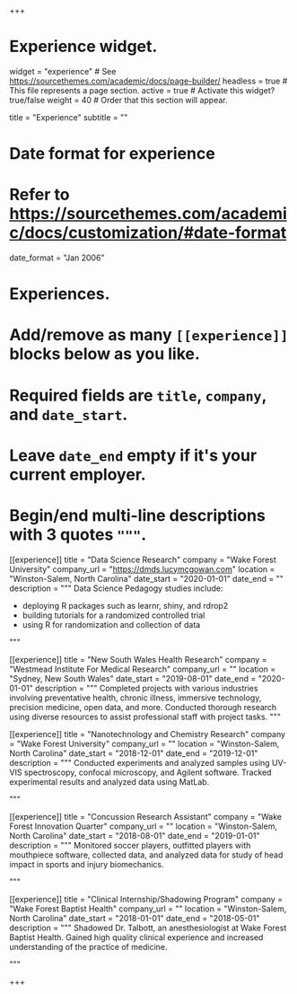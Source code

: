 +++
# Experience widget.
widget = "experience"  # See https://sourcethemes.com/academic/docs/page-builder/
headless = true  # This file represents a page section.
active = true  # Activate this widget? true/false
weight = 40  # Order that this section will appear.

title = "Experience"
subtitle = ""

# Date format for experience
#   Refer to https://sourcethemes.com/academic/docs/customization/#date-format
date_format = "Jan 2006"

# Experiences.
#   Add/remove as many `[[experience]]` blocks below as you like.
#   Required fields are `title`, `company`, and `date_start`.
#   Leave `date_end` empty if it's your current employer.
#   Begin/end multi-line descriptions with 3 quotes `"""`.
[[experience]]
  title = "Data Science Research"
  company = "Wake Forest University"
  company_url = "https://dmds.lucymcgowan.com"
  location = "Winston-Salem, North Carolina"
  date_start = "2020-01-01"
  date_end = ""
  description = """
  Data Science Pedagogy studies include:
  
  * deploying R packages such as learnr, shiny, and rdrop2
  * building tutorials for a randomized controlled trial
  * using R for randomization and collection of data
  
  """

[[experience]]
  title = "New South Wales Health Research"
  company = "Westmead Institute For Medical Research"
  company_url = ""
  location = "Sydney, New South Wales"
  date_start = "2019-08-01"
  date_end = "2020-01-01"
  description = """
  Completed projects with various industries involving preventative health, chronic illness, immersive technology, precision medicine, open data, and more.
  Conducted thorough research using diverse resources to assist professional staff with project tasks. 
  """
  
[[experience]]
  title = "Nanotechnology and Chemistry Research"
  company = "Wake Forest University"
  company_url = ""
  location = "Winston-Salem, North Carolina"
  date_start = "2018-12-01"
  date_end = "2019-12-01"
  description = """
  Conducted experiments and analyzed samples using UV-VIS spectroscopy, confocal microscopy, and Agilent software. Tracked experimental results and analyzed data using MatLab.
  
  """

[[experience]]
  title = "Concussion Research Assistant"
  company = "Wake Forest Innovation Quarter"
  company_url = ""
  location = "Winston-Salem, North Carolina"
  date_start = "2018-08-01"
  date_end = "2019-01-01"
  description = """
  Monitored soccer players, outfitted players with mouthpiece software, collected data, and analyzed data for study of head impact in sports and injury biomechanics.
  
  """

[[experience]]
  title = "Clinical Internship/Shadowing Program"
  company = "Wake Forest Baptist Health"
  company_url = ""
  location = "Winston-Salem, North Carolina"
  date_start = "2018-01-01"
  date_end = "2018-05-01"
  description = """
  Shadowed Dr. Talbott, an anesthesiologist at Wake Forest Baptist Health. Gained high quality clinical experience and increased understanding of the practice of medicine.
  
  """
  
+++

